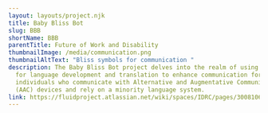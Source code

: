 ```yaml
---
layout: layouts/project.njk
title: Baby Bliss Bot
slug: BBB
shortName: BBB
parentTitle: Future of Work and Disability
thumbnailImage: /media/communication.png
thumbnailAltText: "Bliss symbols for communication "
description: The Baby Bliss Bot project delves into the realm of using AI tools
  for language development and translation to enhance communication for
  individuals who communicate with Alternative and Augmentative Communication
  (AAC) devices and rely on a minority language system.
link: https://fluidproject.atlassian.net/wiki/spaces/IDRC/pages/30081069/Baby+Bliss+Bot
---
```

